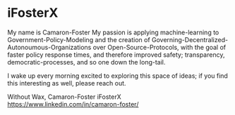 # iFosterX
My name is Camaron-Foster
My passion is applying machine-learning to Government-Policy-Modeling
and
the creation of Governing-Decentralized-Autonoumous-Organizations over Open-Source-Protocols,
with the goal of faster policy response times, and therefore improved safety; transparency, democratic-processes, 
and so one down the long-tail.

I wake up every morning excited to exploring this space of ideas; if you find this interesting as well, please reach out.

Without Wax,
Camaron-Foster
iFosterX
https://www.linkedin.com/in/camaron-foster/

